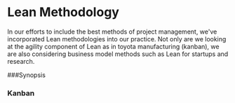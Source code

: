 # Lean Methodology
In our efforts to include the best methods of project management, we've incorporated Lean methodologies into our practice.  Not only are we looking at the agility component of Lean as in toyota manufacturing (kanban), 
we are also considering business model methods such as Lean for startups and research. 

###Synopsis

### Kanban

###   
